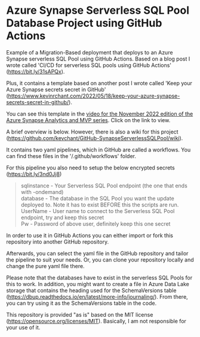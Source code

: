 # Azure Synapse Serverless SQL Pool Database Project using GitHub Actions

Example of a Migration-Based deployment that deploys to an Azure Synapse serverless SQL Pool using GitHub Actions. Based on a blog post I wrote called 'CI/CD for serverless SQL pools using GitHub Actions' (https://bit.ly/31sAPQx).

Plus, it contains a template based on another post I wrote called 'Keep your Azure Synapse secrets secret in GitHub' (https://www.kevinrchant.com/2022/05/18/keep-your-azure-synapse-secrets-secret-in-github/). 

You can see this template in the [video for the November 2022 edition of the Azure Synapse Analytics and MVP series](https://www.youtube.com/watch?v=87gNrueVRFU). Click on the link to view.

A brief overview is below. However, there is also a wiki for this project (https://github.com/kevchant/GitHub-SynapseServerlessSQLPool/wiki).

It contains two yaml pipelines, which in GitHub are called a workflows. You can find these files in the '/.github/workflows' folder. 

For this pipeline you also need to setup the below encrypted secrets (https://bit.ly/3nd0Jj8) 
  > sqlinstance - Your Serverless SQL Pool endpoint (the one that ends with -ondemand)\
  database - The database in the SQL Pool you want the update deployed to. Note it has to exist BEFORE this the scripts are run.\
  UserName - User name to connect to the Serverless SQL Pool endpoint, try and keep this secret\
  Pw - Password of above user, definitely keep this one secret

In order to use it in GitHub Actions you can either import or fork this repository into another GitHub repository.

Afterwards, you can select the yaml file in the GitHub repository and tailor the pipeline to suit your needs. Or, you can clone your repository locally and change the pure yaml file there.

Please note that the databases have to exist in the serverless SQL Pools for this to work. In addition, you might want to create a file in Azure Data Lake storage that contains the heading used for the SchemaVersions table (https://dbup.readthedocs.io/en/latest/more-info/journaling/). From there, you can try using it as the SchemaVersions table in the code.

This repository is provided "as is" based on the MIT license (https://opensource.org/licenses/MIT). Basically, I am not responsible for your use of it.
